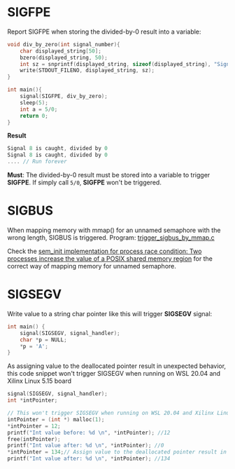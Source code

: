 # SIGFPE
Report SIGFPE when storing the divided-by-0 result into a variable:

```c
void div_by_zero(int signal_number){
	char displayed_string[50];
	bzero(displayed_string, 50);
	int sz = snprintf(displayed_string, sizeof(displayed_string), "Signal %d is caught, divided by 0\n", signal_number);
	write(STDOUT_FILENO, displayed_string, sz); 
}

int main(){ 
	signal(SIGFPE, div_by_zero);
	sleep(5);
	int a = 5/0;
	return 0;
}
```
**Result**

```c
Signal 8 is caught, divided by 0
Signal 8 is caught, divided by 0
.... // Run forever
```
**Must**: The divided-by-0 result must be stored into a variable to trigger **SIGFPE**. If simply call ``5/0``, **SIGFPE** won't be triggered.
# SIGBUS
When mapping memory with mmap() for an unnamed semaphore with the wrong length, SIGBUS is triggered. Program: [trigger_sigbus_by_mmap.c](../src/trigger_sigbus_by_mmap.c)

Check the [sem_init implementation for process race condition: Two processes increase the value of a POSIX shared memory region](https://github.com/TranPhucVinh/C/blob/master/Physical%20layer/Process/Race%20condition/2_processes_increase_a_posix_shared_mem_value_sem_init.c) for the correct way of mapping memory for unnamed semaphore.
# SIGSEGV
Write value to a string char pointer like this will trigger **SIGSEGV** signal:
```c
int main() {
	signal(SIGSEGV, signal_handler);
    char *p = NULL;
    *p = 'A';
}
```
As assigning value to the deallocated pointer result in unexpected behavior, this code snippet won't trigger SIGSEGV when running on WSL 20.04 and Xilinx Linux 5.15 board
```c
signal(SIGSEGV, signal_handler);
int *intPointer;

// This won't trigger SIGSEGV when running on WSL 20.04 and Xilinx Linux 5.15 board
intPointer = (int *) malloc(1);
*intPointer = 12;	
printf("Int value before: %d \n", *intPointer); //12
free(intPointer);
printf("Int value after: %d \n", *intPointer); //0
*intPointer = 134;// Assign value to the deallocated pointer result in unexpected behavior
printf("Int value after: %d \n", *intPointer); //134
```
